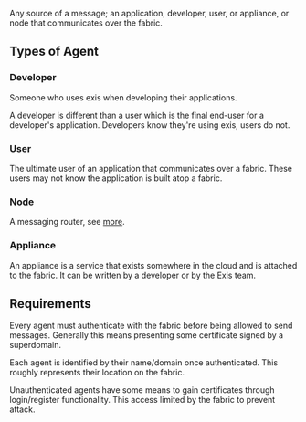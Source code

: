 Any source of a message; an application, developer, user, or appliance, or node that communicates over the fabric.

## Types of Agent

### Developer

Someone who uses exis when developing their applications. 

A developer is different than a user which is the final end-user for a developer's application. Developers know they're using exis, users do not. 

### User

The ultimate user of an application that communicates over a fabric. These users may not know the application is built atop a fabric. 

### Node

A messaging router, see [more][node].

### Appliance

An appliance is a service that exists somewhere in the cloud and is attached to the fabric. It can be written by a developer or by the Exis team.

## Requirements

Every agent must authenticate with the fabric before being allowed to send messages. Generally this means presenting some certificate signed by a superdomain.

Each agent is identified by their name/domain once authenticated. This roughly represents their location on the fabric. 

Unauthenticated agents have some means to gain certificates through login/register functionality. This access limited by the fabric to prevent attack.

<!-- TODO
## Specification
-->

<!-- Reference for TOC -->

[node]:/pages/fabric/Node.md
